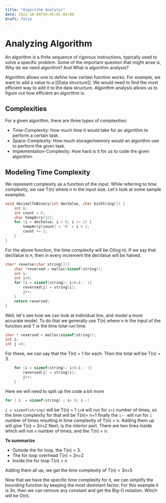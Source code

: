 ```yaml
---
title: "Algorithm Analysis"
date: 2022-10-04T19:45:01-04:00
draft: false
---
```


# Analyzing Algorithm

An algorithm is a finite sequence of rigorous instructions, typically used to solve a specific problem. Some of the important question that might arise is, Why do we need algorithm? And What is algorithm analysis?

Algorithm allows one to define how certain function works. For example, we want to add a value to a [[Data structure]]. We would need to find the most efficient way to add it to the data structure. Algorithm analysis allows us to figure out how efficient an algorithm is.

## Complexities 
For a given algorithm, there are three types of complexities:
* Time-Complexity: How much time it would take for an algorithm to perform a certain task.
* Space-Complexity: How much storage/memory would an algorithm use to perform the given task.
* Implementation-Complexity: How hard is it for us to code the given algorithm. 

## Modeling Time Complexity
We represent complexity as a function of the input. While referring to time complexity, we use T(n) where n in the input size. Let's look at some sample examples.
```c
void decimalToBinary(int decValue, char binString[]) {
	int i;
	int count = 0; 
	char tempArry[32]; 
	for (i = decValue; i > 0; i /= 2) { 
		tempArry[count] = '0' + i % 2;
		count += 1; 
	}
}
```

For the above function, the time complexity will be O(log n). If we say that decValue is n, then in every increment the decValue will be halved.


```c
char* reverse(char string[]){
	char *reversed = malloc(sizeof(string));
	int i;
	int j=0;
	for (i = sizeof(string); i>0;i-- ){
		reversed[j] = string[i];
		j++;
	}
	return reversed;
}
```

Well, let's see how we can look at individual line, and model a more accurate model. To do that we generally use T(n) where n in the input of the function and T is the time total run time. 
```c
char * reversed = malloc(sizeof(string));
int i;
int j =0;
```
For these, we can say that the T(n) = 1 for each. Then the total will be T(n) = 3.

```c
	for (i = sizeof(string); i>0;i-- ){
		reversed[j] = string[i];
		j++;
	}
```
Here we will need to split up the code a bit more
```c
for ( i  = sizeof(string) ; i> 0; i--)
```
`i = sizeof(string)` will be T(n) = 1
`i>0` will run for `i+1` number of times, so the time complexity for that will be T(n)= n+1
finally the `i--` will run for `i` number of times resulting in time complexity of T(n) = n. 
Adding them up will give T(n) = 2n+2 Next, is the interior part.
There are two lines inside which will run `n` number of times, and the T(n) = n.

**To summarize** 
* Outside the for loop, the T(n) = 3.
* The for loop overhead T(n) = 2n+2
* Inside the for loop T(n) = n

Adding them all up, we get the time complexity of
T(n) = 3n+5

Now that we have the specific time complexity for it, we can simplify the bounding function by keeping the most dominant factor. For this example it is 3n, then we can remove any constant and get the Big-O notation. Which will be O(n).

